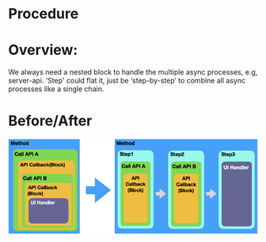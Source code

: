 # Procedure

# Overview:
We always need a nested block to handle the multiple async processes, e.g, server-api. 
‘Step' could flat it, just be ‘step-by-step’ to combine all async processes like a single chain.

# Before/After
![before_after](before_after.png) 

